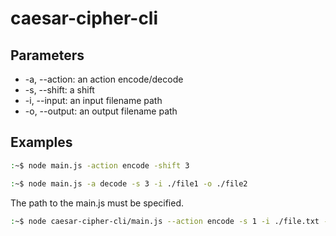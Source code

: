 # caesar-cipher-cli

## Parameters

- -a, --action: an action encode/decode
- -s, --shift: a shift
- -i, --input: an input filename path
- -o, --output: an output filename path

## Examples

```bash
:~$ node main.js -action encode -shift 3
```

```bash
:~$ node main.js -a decode -s 3 -i ./file1 -o ./file2
```

The path to the main.js must be specified.
```bash
:~$ node caesar-cipher-cli/main.js --action encode -s 1 -i ./file.txt -o ./file2.txt
```
